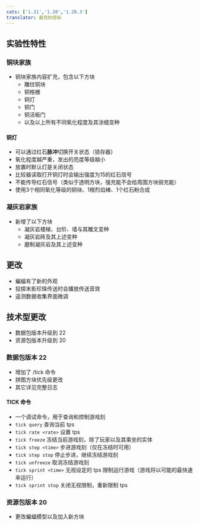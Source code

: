 ```yaml
---
cats: ['1.21','1.20','1.20.3']
translator: 最亮的信标
---
```

## 实验性特性
### 铜块家族
* 铜块家族内容扩充，包含以下方块
    * 雕纹铜块
    * 铜格栅
    * 铜灯
    * 铜门
    * 铜活板门
    * 以及以上所有不同氧化程度及其涂蜡变种
#### 铜灯
* 可以通过红石**脉冲**切换开关状态（锁存器）
* 氧化程度越严重，发出的亮度等级越小
* 放置时默认灯是关闭状态
* 比较器读取打开铜灯时会输出强度为15的红石信号
* 不能传导红石信号（类似于透明方块，强充能不会给周围方块弱充能）
* 使用3个相同氧化等级的铜块、1根烈焰棒、1个红石粉合成
### 凝灰岩家族
* 新增了以下方块
    * 凝灰岩楼梯、台阶、墙与其雕文变种
    * 凝灰岩砖及其上述变种
    * 磨制凝灰岩及其上述变种
## 更改
* 蝙蝠有了新的外观
* 投掷末影珍珠传送时会播放传送音效
* 遥测数据收集界面微调
## 技术型更改
* 数据包版本升级到 22
* 资源包版本升级到 20
### 数据包版本 22
* 增加了 /tick 命令
* 拼图方块优先级更改
* 其它详见完整日志
#### TICK 命令
* 一个调试命令，用于查询和控制游戏刻
* `tick query` 查询当前 tps
* `tick rate <rate>` 设置 tps
* `tick freeze` 冻结当前游戏刻，除了玩家以及其乘坐的实体
* `tick step <time>` 步进游戏刻（仅在冻结时可用）
* `tick step stop` 停止步进，继续冻结游戏刻
* `tick unfreeze` 取消冻结游戏刻
* `tick sprint <time>` 无视设定的 tps 限制运行游戏（游戏将以可能的最快速率运行）
* `tick sprint stop` 关闭无视限制，重新限制 tps
### 资源包版本 20
* 更改蝙蝠模型以及加入新方块